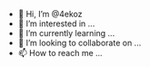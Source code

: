- 👋 Hi, I’m @4ekoz
- 👀 I’m interested in ...
- 🌱 I’m currently learning ...
- 💞️ I’m looking to collaborate on ...
- 📫 How to reach me ...

<!---
4ekoz/4ekoz is a ✨ special ✨ repository because its `README.md` (this file) appears on your GitHub profile.
You can click the Preview link to take a look at your changes.
--->
